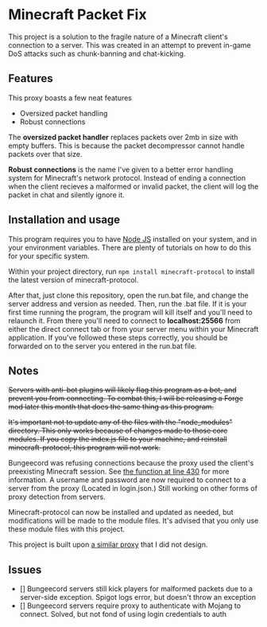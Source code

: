 # Minecraft Packet Fix

This project is a solution to the fragile nature of a Minecraft client's connection to a server.  This was created in an attempt to prevent in-game DoS attacks such as chunk-banning and chat-kicking.

## Features

This proxy boasts a few neat features

- Oversized packet handling
- Robust connections

The **oversized packet handler** replaces packets over 2mb in size with empty buffers.  This is because the packet decompressor cannot handle packets over that size.

**Robust connections** is the name I've given to a better error handling system for Minecraft's network protocol.  Instead of ending a connection when the client recieves a malformed or invalid packet, the client will log the packet in chat and silently ignore it.

## Installation and usage

This program requires you to have [Node JS](https://nodejs.org/en/) installed on your system, and in your environment variables.  There are plenty of tutorials on how to do this for your specific system.

Within your project directory, run ``` npm install minecraft-protocol ``` to install the latest version of minecraft-protocol.

After that, just clone this repository, open the run.bat file, and change the server address and version as needed. Then, run the .bat file.  If it is your first time running the program, the program will kill itself and you'll need to relaunch it.  From there you'll need to connect to **localhost:25566** from either the direct connect tab or from your server menu within your Minecraft application.  If you've followed these steps correctly, you should be forwarded on to the server you entered in the run.bat file.

## Notes

~~Servers with anti-bot plugins will likely flag this program as a bot, and prevent you from connecting.  To combat this, I will be releasing a Forge mod later this month that does the same thing as this program.~~

~~It's important not to update any of the files with the "node_modules" directory.  This only works because of changes made to those core modules.  If you copy the index.js file to your machine, and reinstall minecraft-protocol, this program will not work.~~

Bungeecord was refusing connections because the proxy used the client's preexisting Minecraft session. See [the function at line 430](https://github.com/SpigotMC/BungeeCord/blob/master/proxy/src/main/java/net/md_5/bungee/connection/InitialHandler.java) for more information.  A username and password are now required to connect to a server from the proxy (Located in login.json.)  Still working on other forms of proxy detection from servers.

Minecraft-protocol can now be installed and updated as needed, but modifications will be made to the module files.  It's advised that you only use these module files with this project.

This project is built upon [a similar proxy](https://github.com/PrismarineJS/node-minecraft-protocol/tree/master/examples/proxy) that I did not design.

## Issues

- [] Bungeecord servers still kick players for malformed packets due to a server-side exception.  Spigot logs error, but doesn't throw an exception
- [] Bungeecord servers require proxy to authenticate with Mojang to connect.  Solved, but not fond of using login credentials to auth

